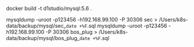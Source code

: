 docker build -t d1studio/mysql:5.6 . 



mysqldump -uroot -p123456 -h192.168.99.100 -P 30306 sec > /Users/k8s-data/backup/mysql/sec_`date +%F`.sql
mysqldump -uroot -p123456 -h192.168.99.100 -P 30306 bos_plug > /Users/k8s-data/backup/mysql/bos_plug_`date +%F`.sql